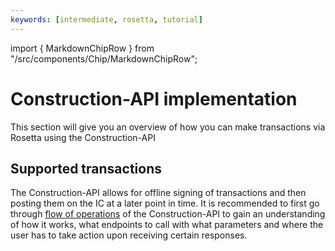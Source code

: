 ```yaml
---
keywords: [intermediate, rosetta, tutorial]
---
```


import { MarkdownChipRow } from "/src/components/Chip/MarkdownChipRow";

# Construction-API implementation
This section will give you an overview of how you can make transactions via Rosetta using the Construction-API
## Supported transactions
The Construction-API allows for offline signing of transactions and then posting them on the IC at a later point in time. It is recommended to first go through [flow of operations](/docs/developer-docs/defi/rosetta/icp_rosetta/construction_api/operations_flow/index.mdx) of the Construction-API to gain an understanding of how it works, what endpoints to call with what parameters and where the user has to take action upon receiving certain responses. 